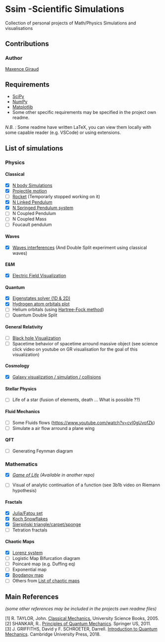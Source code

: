 # Ssim -Scientific Simulations

Collection of personal projects of Math/Physics Simulations and visualisations


## Contributions
### Author
[Maxence Giraud](https://github.com/MaxenceGiraud/)

## Requirements 
* [SciPy](https://www.scipy.org/)
* [NumPy](https://numpy.org/)
* [Matplotlib](https://matplotlib.org/) 
* Some other specific requirements may be specified in the project own readme.

*N.B. :* Some readme have written LaTeX, you can view them locally with some capable reader (e.g. VSCode) or using extensions.

## List of simulations

### Physics
#### Classical
- [x] [N body Simulations](ssim/Physics/Classical/NBody/)
- [x] [Projectile motion](ssim/Physics/Classical/ProjectileMotion/)
- [ ] [Rocket](ssim/Physics/Classical/Rocket/)  (Temporarly stopped working on it) 
- [x] [N Linked Pendulum](ssim/Physics/Classical/LinkedPendulum/) 
- [x] [N Springed Pendulum system](ssim/Physics/Classical/SpringedPendulum/)
- [ ] N Coupled Pendulum
- [ ] N Coupled Mass
- [ ] Foucault pendulum
  
#### Waves
- [x] [Waves interferences](ssim/Physics/Wave/WaveInterference) (And Double Split experiment using classical waves)


#### E&M
- [x] [Electric Field Visualization](ssim/Physics/EM/ElectricField/)


#### Quantum 
- [x] [Eigenstates solver (1D & 2D)](ssim/Physics/Quantum/EigenstatesSolver/)
- [x] [Hydrogen atom orbitals plot](ssim/Physics/Quantum/Hydrogen/)
- [ ] Helium orbitals (using [Hartree-Fock method](https://en.wikipedia.org/wiki/Hartree%E2%80%93Fock_method))
- [ ] Quantum Double Split

#### General Relativity 
- [ ] [Black hole Visualization](./ssim/Physics/GR/BlackHole/)
- [ ] Spacetime behavior of spacetime arround massive object (see science click video on youtube on GR visualisation for the goal of this visualization)
  
#### Cosmology 
- [x] [Galaxy visualization / simulation / collisions](ssim/Physics/Cosmology/Galaxy/)
    
#### Stellar Physics 
- [ ] Life of a star (fusion of elements, death ... What is possible ??)

#### Fluid Mechanics   
- [ ] Some Fluids flows (<https://www.youtube.com/watch?v=cvl0gUvofZk>)
- [ ] Simulate a air flow arround a plane wing

#### QFT
- [ ] Generating Feynman diagram

### Mathematics

- [x] *[Game of Life](https://github.com/MaxenceGiraud/GameOfLife) (Available in another repo)*
- [ ] Visual of analytic continuation of a function (see 3b1b video on Riemann hypothesis)


#### Fractals   
- [x] [Julia/Fatou set](ssim/Math/JuliaSet/)
- [x] [Koch Snowflakes](ssim/Math/KochSnowflake/)
- [x] [Sierpiński triangle/carpet/sponge](./ssim/Math/Sierpinski/)
- [ ] Tetration fractals

#### Chaotic Maps

- [x] [Lorenz system](./ssim/Math/LorenzSystem/)
- [ ] Logistic Map Bifurcation diagram
- [ ] Poincaré map (e.g. Duffing eq)
- [ ] Exponential map
- [x] [Bogdanov map](./ssim/Math/BogdanovMap/)
- [ ] Others from [List of chaotic maps](https://en.wikipedia.org/wiki/List_of_chaotic_maps)

## Main References
*(some other references may be included in the projects own readme files)*

[1] R. TAYLOR, John. [Classical Mechanics.](https://www.uscibooks.com/taylor2.htm) University Science Books, 2005.   
[2] SHANKAR, R.. [Principles of Quantum Mechanics](https://www.springer.com/gp/book/9780306447907). Springer US, 2011.    
[3] J. GRIFFITHS, David y F. SCHROETER,  Darrell. [Introduction to Quantum Mechanics](https://www.cambridge.org/core/books/introduction-to-quantum-mechanics/990799CA07A83FC5312402AF6860311E). Cambridge University Press, 2018.   

[//]: # ([?] J. GRIFFITHS, David. Introduction to Electrodynamics. Pearson Education Limited, 2013.    
[4] K. KUNDU, Pijush y M. COHEN,  Ira. Fluid Mechanics. Elsevier, 2001.   
[4] NEEDHAM, Tristan. Visual Complex Analysis. Clarendon Press, 1998.    
[4] CARROLL, Sean. Spacetime and Geometry: An Introduction to General Relativity. Pearson, 2003.) 